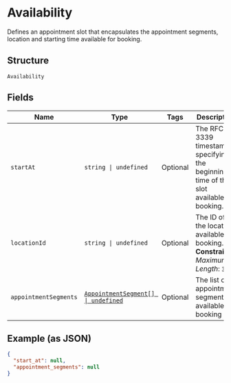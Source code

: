 
# Availability

Defines an appointment slot that encapsulates the appointment segments, location and starting time available for booking.

## Structure

`Availability`

## Fields

| Name | Type | Tags | Description |
|  --- | --- | --- | --- |
| `startAt` | `string \| undefined` | Optional | The RFC 3339 timestamp specifying the beginning time of the slot available for booking. |
| `locationId` | `string \| undefined` | Optional | The ID of the location available for booking.<br>**Constraints**: *Maximum Length*: `32` |
| `appointmentSegments` | [`AppointmentSegment[] \| undefined`](../../doc/models/appointment-segment.md) | Optional | The list of appointment segments available for booking |

## Example (as JSON)

```json
{
  "start_at": null,
  "appointment_segments": null
}
```

